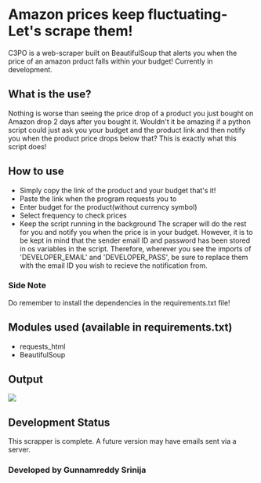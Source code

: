 # Amazon prices keep fluctuating- Let's scrape them!

C3PO is a web-scraper built on BeautifulSoup that alerts you when the price of an amazon prduct falls within your budget! Currently in development.

## What is the use?

Nothing is worse than seeing the price drop of a product you just bought on Amazon drop 2 days after you bought it. Wouldn't it be amazing if a python script could just
ask you your budget and the product link and then notify you when the product price drops below that? This is exactly what this script does!

## How to use

- Simply copy the link of the product and your budget that's it!
- Paste the link when the program requests you to
- Enter budget for the product(without currency symbol)
- Select frequency to check prices
- Keep the script running in the background
  The scraper will do the rest for you and notify you when the price is in your budget.
  However, it is to be kept in mind that the sender email ID and password has been stored in os variables in the script. Therefore, wherever you see the imports of
  'DEVELOPER_EMAIL' and 'DEVELOPER_PASS', be sure to replace them with the email ID you wish to recieve the notification from.

### Side Note

Do remember to install the dependencies in the requirements.txt file!

## Modules used (available in requirements.txt)

- requests_html
- BeautifulSoup

## Output

![](https://i.postimg.cc/2ScYTnr4/screenshot.png)

## Development Status

This scrapper is complete. A future version may have emails sent via a server.

### Developed by Gunnamreddy Srinija

